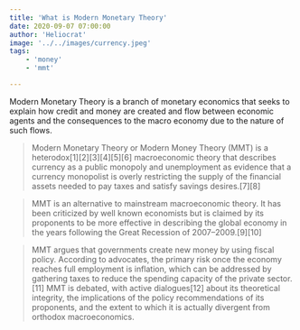 ```yaml
---
title: 'What is Modern Monetary Theory'
date: 2020-09-07 07:00:00
author: 'Heliocrat'
image: '../../images/currency.jpeg'
tags: 
    - 'money'
    - 'mmt'

---
```


 
 Modern Monetary Theory is a branch of monetary economics that seeks to explain how credit and money are created and flow between economic agents and the consequences to the macro economy due to the nature of such flows.

 > Modern Monetary Theory or Modern Money Theory (MMT) is a heterodox[1][2][3][4][5][6] macroeconomic theory that describes currency as a public monopoly and unemployment as evidence that a currency monopolist is overly restricting the supply of the financial assets needed to pay taxes and satisfy savings desires.[7][8]

> MMT is an alternative to mainstream macroeconomic theory. It has been criticized by well known economists but is claimed by its proponents to be more effective in describing the global economy in the years following the Great Recession of 2007–2009.[9][10]

> MMT argues that governments create new money by using fiscal policy. According to advocates, the primary risk once the economy reaches full employment is inflation, which can be addressed by gathering taxes to reduce the spending capacity of the private sector.[11] MMT is debated, with active dialogues[12] about its theoretical integrity, the implications of the policy recommendations of its proponents, and the extent to which it is actually divergent from orthodox macroeconomics.